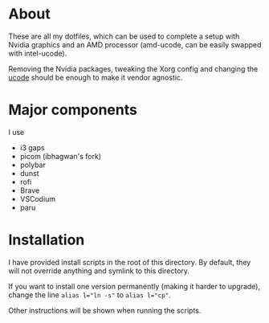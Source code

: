 # About

These are all my dotfiles, which can be used to complete a setup with Nvidia graphics and an AMD processor (amd-ucode, can be easily swapped with intel-ucode).

Removing the Nvidia packages, tweaking the Xorg config and changing the [ucode](https://wiki.archlinux.org/index.php/Microcode) should be enough to make it vendor agnostic.


# Major components

I use
- i3 gaps
- picom (ibhagwan's fork)
- polybar
- dunst
- rofi
- Brave
- VSCodium
- paru


# Installation

I have provided install scripts in the root of this directory. By default, they will not override anything and symlink to this directory.

If you want to install one version permanently (making it harder to upgrade), change the line `alias l="ln -s"` to `alias l="cp"`.

Other instructions will be shown when running the scripts.
